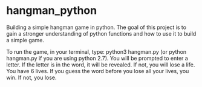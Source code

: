 # hangman_python
Building a simple hangman game in python.
The goal of this project is to gain a stronger understanding of python functions and how to use it to build a simple game.

To run the game, in your terminal, type: python3 hangman.py (or python hangman.py if you are using python 2.7). You will be prompted to enter a letter. If the letter is in the word, it will be revealed. If not, you will lose a life. You have 6 lives. If you guess the word before you lose all your lives, you win. If not, you lose.
